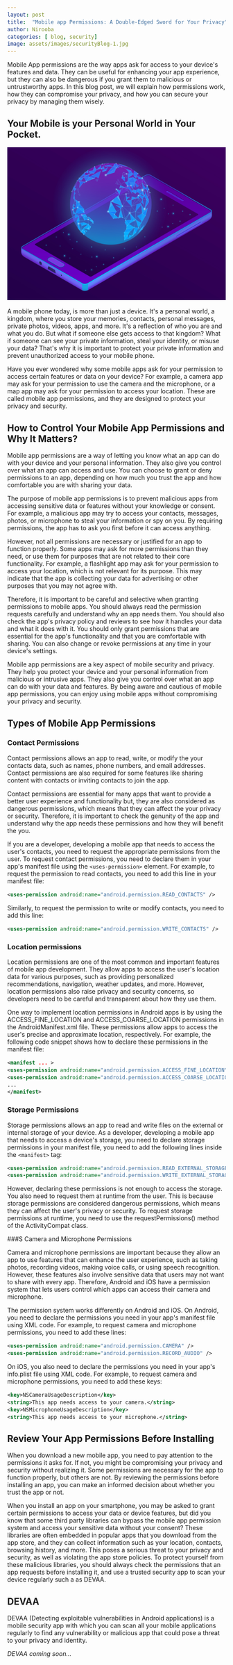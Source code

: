 ```yaml
---
layout: post
title:  "Mobile app Permissions: A Double-Edged Sword for Your Privacy"
author: Nirooba
categories: [ blog, security]
image: assets/images/securityBlog-1.jpg
---
```

Mobile App permissions are the way apps ask for access to your device's features and data. They can be useful for enhancing your app experience, but they can also be dangerous if you grant them to malicious or untrustworthy apps. In this blog post, we will explain how permissions work, how they can compromise your privacy, and how you can secure your privacy by managing them wisely.

## Your Mobile is your Personal World in Your Pocket. 

![mobileWorldImage](/assets/images/mobileWorld.jpg)

A mobile phone today, is more than just a device. It's a personal world, a kingdom, where you store your memories, contacts, personal messages, private photos, videos, apps, and more. It's a reflection of who you are and what you do. But what if someone else gets access to that kingdom? What if someone can see your private information, steal your identity, or misuse your data? That's why it is important to protect your private information and prevent unauthorized access to your mobile phone.

Have you ever wondered why some mobile apps ask for your permission to access certain features or data on your device? For example, a camera app may ask for your permission to use the camera and the microphone, or a map app may ask for your permission to access your location. These are called mobile app permissions, and they are designed to protect your privacy and security.

## How to Control Your Mobile App Permissions and Why It Matters?

Mobile app permissions are a way of letting you know what an app can do with your device and your personal information. They also give you control over what an app can access and use. You can choose to grant or deny permissions to an app, depending on how much you trust the app and how comfortable you are with sharing your data.

The purpose of mobile app permissions is to prevent malicious apps from accessing sensitive data or features without your knowledge or consent. For example, a malicious app may try to access your contacts, messages, photos, or microphone to steal your information or spy on you. By requiring permissions, the app has to ask you first before it can access anything.

However, not all permissions are necessary or justified for an app to function properly. Some apps may ask for more permissions than they need, or use them for purposes that are not related to their core functionality. For example, a flashlight app may ask for your permission to access your location, which is not relevant for its purpose. This may indicate that the app is collecting your data for advertising or other purposes that you may not agree with.

Therefore, it is important to be careful and selective when granting permissions to mobile apps. You should always read the permission requests carefully and understand why an app needs them. You should also check the app's privacy policy and reviews to see how it handles your data and what it does with it. You should only grant permissions that are essential for the app's functionality and that you are comfortable with sharing. You can also change or revoke permissions at any time in your device's settings.

Mobile app permissions are a key aspect of mobile security and privacy. They help you protect your device and your personal information from malicious or intrusive apps. They also give you control over what an app can do with your data and features. By being aware and cautious of mobile app permissions, you can enjoy using mobile apps without compromising your privacy and security.

## Types of Mobile App Permissions

### Contact Permissions

 Contact permissions allows an app to read, write, or modify the your contacts data, such as names, phone numbers, and email addresses. Contact permissions are also required for some features like sharing content with contacts or inviting contacts to join the app. 

 Contact permissions are essential for many apps that want to provide a better user experience and functionality but, they are also considered as dangerous permissions, which means that they can affect the your privacy or security. Therefore, it is important to check the genunity of the app and understand why the app needs these permissions and how they will benefit the you.

If you are a developer, developing a mobile app that needs to access the user's contacts, you need to request the appropriate permissions from the user.
To request contact permissions, you need to declare them in your app's manifest file using the `<uses-permission>` element. For example, to request the permission to read contacts, you need to add this line in your manifest file:

```xml
<uses-permission android:name="android.permission.READ_CONTACTS" />
```

Similarly, to request the permission to write or modify contacts, you need to add this line:

```xml
<uses-permission android:name="android.permission.WRITE_CONTACTS" />
```

### Location permissions

Location permissions are one of the most common and important features of mobile app development. They allow apps to access the user's location data for various purposes, such as providing personalized recommendations, navigation, weather updates, and more. However, location permissions also raise privacy and security concerns, so developers need to be careful and transparent about how they use them.

One way to implement location permissions in Android apps is by using the ACCESS_FINE_LOCATION and ACCESS_COARSE_LOCATION permissions in the AndroidManifest.xml file. These permissions allow apps to access the user's precise and approximate location, respectively. For example, the following code snippet shows how to declare these permissions in the manifest file:

```xml
<manifest ... >
<uses-permission android:name="android.permission.ACCESS_FINE_LOCATION" />
<uses-permission android:name="android.permission.ACCESS_COARSE_LOCATION" />
...
</manifest>
```

### Storage Permissions

Storage permissions allows an app to read and write files on the external or internal storage of your device. 
As a developer, developing a mobile app that needs to access a device's storage, you need to declare storage permissions in your manifest file, you need to add the following lines inside the `<manifest>` tag:

```xml
<uses-permission android:name="android.permission.READ_EXTERNAL_STORAGE" />
<uses-permission android:name="android.permission.WRITE_EXTERNAL_STORAGE" />
```
However, declaring these permissions is not enough to access the storage. You also need to request them at runtime from the user. This is because storage permissions are considered dangerous permissions, which means they can affect the user's privacy or security. To request storage permissions at runtime, you need to use the requestPermissions() method of the ActivityCompat class.

###S Camera and Microphone Permissions

Camera and microphone permissions are important because they allow an app to use features that can enhance the user experience, such as taking photos, recording videos, making voice calls, or using speech recognition. However, these features also involve sensitive data that users may not want to share with every app. Therefore, Android and iOS have a permission system that lets users control which apps can access their camera and microphone.

The permission system works differently on Android and iOS. On Android, you need to declare the permissions you need in your app's manifest file using XML code. For example, to request camera and microphone permissions, you need to add these lines:

```xml
<uses-permission android:name="android.permission.CAMERA" />
<uses-permission android:name="android.permission.RECORD_AUDIO" />
```

On iOS, you also need to declare the permissions you need in your app's info.plist file using XML code. For example, to request camera and microphone permissions, you need to add these keys:

```xml
<key>NSCameraUsageDescription</key>
<string>This app needs access to your camera.</string>
<key>NSMicrophoneUsageDescription</key>
<string>This app needs access to your microphone.</string>
```

## Review Your App Permissions Before Installing

When you download a new mobile app, you need to pay attention to the permissions it asks for. If not, you might be compromising your privacy and security without realizing it.  Some permissions are necessary for the app to function properly, but others are not. By reviewing the permissions before installing an app, you can make an informed decision about whether you trust the app or not.

When you install an app on your smartphone, you may be asked to grant certain permissions to access your data or device features, but did you know that some third party libraries can bypass the mobile app permission system and access your sensitive data without your consent? These libraries are often embedded in popular apps that you download from the app store, and they can collect information such as your location, contacts, browsing history, and more. This poses a serious threat to your privacy and security, as well as violating the app store policies. To protect yourself from these malicious libraries, you should always check the permissions that an app requests before installing it, and use a trusted security app to scan your device regularly such a as DEVAA.

## DEVAA

DEVAA (Detecting exploitable vulnerabilities in Android applications) is a mobile security app with which you can scan all your mobile applications regularly to find any vulnerability or malicious app that could pose a threat to your privacy and identity. 
 
_DEVAA coming soon..._

